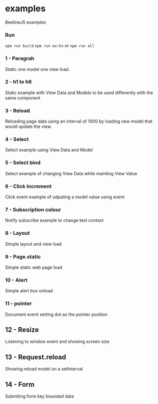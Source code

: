 # examples
BeelineJS examples

### Run
`npm run build`
`npm run ex:hx` or
`npm run all`

### 1 - Paragrah
Static one model one view load.

### 2 - h1 to h6
Static example with View Data and Models to be used differently with the same component

### 3 - Reload
Reloading page data using an interval of 1000 by loading new model that would update the view.

### 4 - Select
Select example using View Data and Model

### 5 - Select bind
Select example of changing View Data while mainting View Value

### 6 - Click Increment
Click event example of udpating a model value using event

### 7 - Subscription colour
Notify subscribe example to change text context

### 8 - Layout
Simple layout and view load

### 9 - Page.static
Simple static web page load

### 10 - Alert
Simple alert box onload

### 11 - pointer
Document event setting dot as the pointer position

## 12 - Resize 
Listening to window event and showing screen size

## 13 - Request.reload
Showing reload model on a setInterval

## 14 - Form
Submiting form key bounded data
